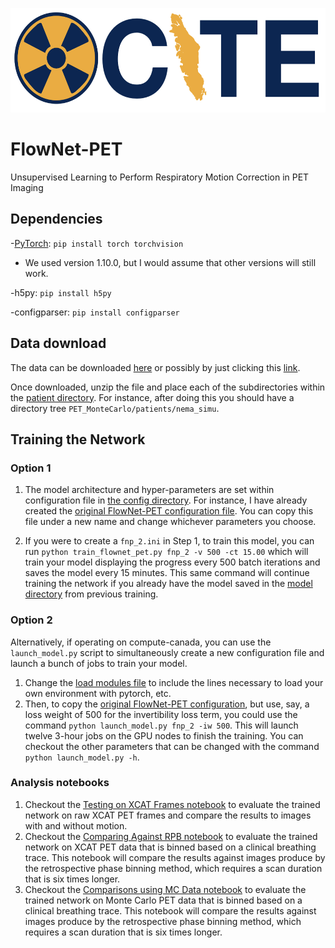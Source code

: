 <p align="left">
  <img width="550" height="167" src="./docs/XCITElogo.png">
</p>

# FlowNet-PET
Unsupervised Learning to Perform Respiratory Motion Correction in PET Imaging

## Dependencies

-[PyTorch](http://pytorch.org/): `pip install torch torchvision`
  - We used version 1.10.0, but I would assume that other versions will still work.

-h5py: `pip install h5py`

-configparser: `pip install configparser`

## Data download

The data can be downloaded [here](https://zenodo.org/record/5851646) or possibly by just clicking this [link](https://zenodo.org/record/5851646/files/validation_data.zip?download=1).

Once downloaded, unzip the file and place each of the subdirectories within the [patient directory](./patients/). For instance, after doing this you should have a directory tree `PET_MonteCarlo/patients/nema_simu`.

## Training the Network

### Option 1

1. The model architecture and hyper-parameters are set within configuration file in [the config directory](./configs). For instance, I have already created the [original FlowNet-PET configuration file](./configs/fnp_1.ini). You can copy this file under a new name and change whichever parameters you choose.
  
2. If you were to create a `fnp_2.ini` in Step 1, to train this model,  you can run `python train_flownet_pet.py fnp_2 -v 500 -ct 15.00` which will train your model displaying the progress every 500 batch iterations and saves the model every 15 minutes. This same command will continue training the network if you already have the model saved in the [model directory](./models) from previous training. 

### Option 2

Alternatively, if operating on compute-canada, you can use the `launch_model.py` script to simultaneously create a new configuration file and launch a bunch of jobs to train your model. 

1. Change the [load modules file](./module_loads.txt) to include the lines necessary to load your own environment with pytorch, etc. 
2. Then, to copy the [original FlowNet-PET configuration](./configs/fnp_1.ini), but use, say, a loss weight of 500 for the invertibility loss term, you could use the command `python launch_model.py fnp_2 -iw 500`. This will launch twelve 3-hour jobs on the GPU nodes to finish the training. You can checkout the other parameters that can be changed with the command `python launch_model.py -h`.

### Analysis notebooks

1. Checkout the [Testing on XCAT Frames notebook](./Testing_on_XCAT_Frames.ipynb) to evaluate the trained network on raw XCAT PET frames and compare the results to images with and without motion.
2. Checkout the [Comparing Against RPB notebook](./Comparing_Against_RPB.ipynb) to evaluate the trained network on XCAT PET data that is binned based on a clinical breathing trace. This notebook will compare the results against images produce by the retrospective phase binning method, which requires a scan duration that is six times longer.
3. Checkout the [Comparisons using MC Data notebook](./Comparisons_using_MC_Data.ipynb) to evaluate the trained network on Monte Carlo PET data that is binned based on a clinical breathing trace. This notebook will compare the results against images produce by the retrospective phase binning method, which requires a scan duration that is six times longer.
